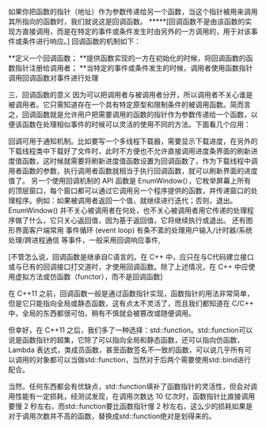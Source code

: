如果你把函数的指针（地址）作为参数传递给另一个函数，当这个指针被用来调用其所指向的函数时，我们就说这是回调函数。
*****[回调函数不是由该函数的实现方直接调用，而是在特定的事件或条件发生时由另外的一方调用的，用于对该事件或条件进行响应。]
回调函数的机制如下：

**定义一个回调函数；
**提供函数实现的一方在初始化的时候，将回调函数的函数指针注册给调用者；
**当特定的事件或条件发生的时候，调用者使用函数指针调用回调函数对事件进行处理

三、回调函数的意义
因为可以把调用者与被调用者分开，所以调用者不关心谁是被调用者。它只需知道存在一个具有特定原型和限制条件的被调用函数。简而言之，回调函数就是允许用户把需要调用的函数的指针作为参数传递给一个函数，以便该函数在处理相似事件的时候可以灵活的使用不同的方法。下面看几个应用：

回调可用于通知机制。比如要写一个多线程下载器，需要显示下载进度，在另外的下载线程类中下载好了文件时，此时不方便也不允许直接调用进度条界面的刷新进度值函数，这时候就需要将刷新进度值函数设置为回调函数了，作为下载线程中调用者函数的参数，执行调用者函数就相当于执行回调函数，就可以刷新界面的进度值了。
另一个使用回调机制的 API 函数是 EnumWindow(），它枚举屏幕上所有的顶层窗口，每个窗口都可以通过它调用另一个程序提供的函数，并传递窗口的处理程序。例如：如果被调用者返回一个值，就继续进行迭代；否则，退出。EnumWindow() 并不关心被调用者在何处，也不关心被调用者用它传递的处理程序做了什么，它只关心返回值，因为基于返回值，它将继续执行或退出。
还有图形界面客户端常用 事件循环 (event loop) 有条不紊的处理用户输入/计时器/系统处理/跨进程通信 等事件，一般采用回调响应事件,



[不管怎么说，回调函数是继承自C语言的。在 C++ 中，应只在与C代码建立接口或与已有的回调接口打交道时，才使用回调函数。除了上述情况，在 C++ 中应使用虚拟方法或仿函数（functor），而不是回调函数]

在 C++11 之前，回调函数一般是通过函数指针实现，函数指针的用法非常简单，但是它只能指向全局或静态函数，这有点太不灵活了，而且我们都知道在 C/C++ 中，全局的东西都很可怕，稍有不慎就会被篡改或随便调用。

但幸好，在 C++11 之后，我们多了一种选择：std::function。std::function可以说是函数指针的超集，它除了可以指向全局和静态函数，还可以指向仿函数，Lambda 表达式，类成员函数，甚至函数签名不一致的函数，可以说几乎所有可以调用的对象都可以当做std::function，当然对于后两个需要使用std::bind进行配合。

当然，任何东西都会有优缺点，std::function填补了函数指针的灵活性，但会对调用性能有一定损耗，经测试发现，在调用次数达 10 亿次时，函数指针比直接调用要慢 2 秒左右，而std::function要比函数指针慢 2 秒左右，这么少的损耗如果是对于调用次数并不高的函数，替换成std::function绝对是划得来的。
